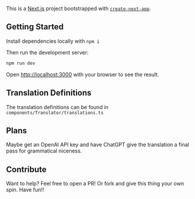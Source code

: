 This is a [Next.js](https://nextjs.org/) project bootstrapped with [`create-next-app`](https://github.com/vercel/next.js/tree/canary/packages/create-next-app).

## Getting Started

Install dependencies locally with `npm i`

Then run the development server:

```bash
npm run dev
```

Open [http://localhost:3000](http://localhost:3000) with your browser to see the result.

## Translation Definitions

The translation definitions can be found in `components/Translator/translations.ts`

## Plans

Maybe get an OpenAI API key and have ChatGPT give the translation a final pass for grammatical niceness.

## Contribute

Want to help? Feel free to open a PR! Or fork and give this thing your own spin. Have fun!!
